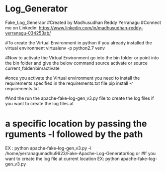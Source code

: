 # Log_Generator
Fake_Log_Generaor
#Created by Madhusudhan Reddy Yerranagu
#Connect me on  Linkedin: https://www.linkedin.com/in/madhusudhan-reddy-yerranagu-034253ab/

#To create the Virtual Environment in python if you already installed the virtual environment 
virtualenv -p python2.7 venv

#Now to activate the Virtual Environment go into the bin folder or point into the bin folder and give the below command
source  activate
or
source current_folder/bin/activate

#once you activate the Virtual environment you need to install the requirements specified in the requirements.txt file
pip install -r requirements.txt


#And the run the apache-fake-log-gen_v3.py file to create the log files if you want to create the log files at 
# a specific location by passing the rguments -l followed by the path 
EX : python apache-fake-log-gen_v3.py -l /home/yerranagumadhu9623/Fake-Apache-Log-Generator/log
or
#If you want to create the log file at current location
EX: python apache-fake-log-gen_v3.py 
